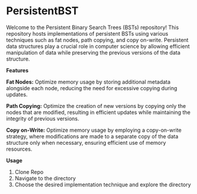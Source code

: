 # PersistentBST

Welcome to the Persistent Binary Search Trees (BSTs) repository! This repository hosts implementations of persistent BSTs using various techniques such as fat nodes, path copying, and copy on-write. Persistent data structures play a crucial role in computer science by allowing efficient manipulation of data while preserving the previous versions of the data structure.

**Features**

**Fat Nodes:** Optimize memory usage by storing additional metadata alongside each node, reducing the need for excessive copying during updates.

**Path Copying:** Optimize the creation of new versions by copying only the nodes that are modified, resulting in efficient updates while maintaining the integrity of previous versions.

**Copy on-Write:** Optimize memory usage by employing a copy-on-write strategy, where modifications are made to a separate copy of the data structure only when necessary, ensuring efficient use of memory resources.

**Usage**

1. Clone Repo
2. Navigate to the directory
3. Choose the desired implementation technique and explore the directory
